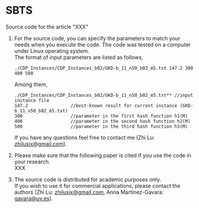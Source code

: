 # SBTS
Source code for the article "XXX"

1. For the source code, you can specify the parameters to match your needs when you execute the code. The code was tested on a computer under Linux operating system.  
   The format of input parameters are listed as follows,      
   ```
   ./CDP_Instances/CDP_Instances_b02/GKD-b_11_n50_b02_m5.txt 147.2 300 400 500
   ```
   Among them,  
   ```
   ./CDP_Instances/CDP_Instances_b02/GKD-b_11_n50_b02_m5.txt** //input instance file
   147.2                //best-known result for current instance (GKD-b_11_n50_b02_m5.txt)
   300                  //parameter in the first hash function h1(M)
   400                  //parameter in the second hash function h2(M)
   500                  //parameter in the third hash function h3(M)
   ```
   If you have any questions feel free to contact me (Zhi Lu: zhilusix@gmail.com).  
  
2. Please make sure that the following paper is cited if you use the code in your research.    
   XXX  

3. The source code is distributed for academic purposes only.    
   If you wish to use it for commercial applications, please contact the authors (Zhi Lu: zhilusix@gmail.com, Anna Martı́nez-Gavara: gavara@uv.es).  
